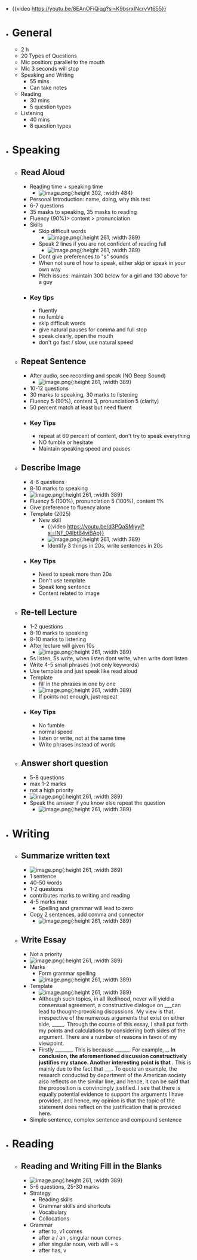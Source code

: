 - {{video https://youtu.be/8EAnOFiQiqg?si=K9bsrxINcrvVt655}}
- # General
	- 2 h
	- 20 Types of Questions
	- Mic position: parallel to the mouth
	- Mic 3 seconds will stop
	- Speaking and Writing
		- 55 mins
		- Can take notes
	- Reading
		- 30 mins
		- 5 question types
	- Listening
		- 40 mins
		- 8 question types
- # Speaking
	- ## Read Aloud
		- Reading time + speaking time
			- ![image.png](../assets/image_1737530098189_0.png){:height 302, :width 484}
		- Personal Introduction: name, doing, why this test
		- 6-7 questions
		- 35 masks to speaking, 35 masks to reading
		- Fluency (90%)> content > pronunciation
		- Skills
			- Skip difficult words
				- ![image.png](../assets/image_1737530379742_0.png){:height 261, :width 389}
			- Speak 2 lines if you are not confident of reading full
				- ![image.png](../assets/image_1737530434361_0.png){:height 261, :width 389}
			- Dont give preferences to "s" sounds
			- When not sure of how to speak, either skip or speak in your own way
			- Pitch issues: maintain 300 below for a girl and 130 above for a guy
		- ### Key tips
			- fluently
			- no fumble
			- skip difficult words
			- give natural pauses for comma and full stop
			- speak clearly, open the mouth
			- don't go fast / slow, use natural speed
	- ## Repeat Sentence
		- After audio, see recording and speak (NO Beep Sound)
			- ![image.png](../assets/image_1737531099460_0.png){:height 261, :width 389}
		- 10-12 questions
		- 30 marks to speaking, 30 marks to listening
		- Fluency 5 (90%), content 3, pronunciation 5 (clarity)
		- 50 percent match at least but need fluent
		- ### Key Tips
			- repeat at 60 percent of content, don't try to speak everything
			- NO fumble or hesitate
			- Maintain speaking speed and pauses
	- ## Describe Image
		- 4-6 questions
		- 8-10 marks to speaking
		- ![image.png](../assets/image_1737535471130_0.png){:height 261, :width 389}
		- Fluency 5 (100%), pronunciation 5 (100%), content 1%
		- Give preference to fluency alone
		- Template (2025)
			- New skill
				- {{video https://youtu.be/d3PQaSMiyyI?si=INF_04lbtB4viBAp}}
				- ![image.png](../assets/image_1737536809313_0.png){:height 261, :width 389}
				- Identify 3 things in 20s, write sentences in 20s
		- ### Key Tips
			- Need to speak more than 20s
			- Don't use template
			- Speak long sentence
			- Content related to image
	- ## Re-tell Lecture
		- 1-2 questions
		- 8-10 marks to speaking
		- 8-10 marks to listening
		- After lecture will given 10s
			- ![image.png](../assets/image_1737537642951_0.png){:height 261, :width 389}
		- 5s listen, 5s write, when listen dont write, when write dont listen
		- Write 4-5 small phrases (not only keywords)
		- Use template and just speak like read aloud
		- Template
			- fill in the phrases in one by one
			- ![image.png](../assets/image_1737538046388_0.png){:height 261, :width 389}
			- If points not enough, just repeat
		- ### Key Tips
			- No fumble
			- normal speed
			- listen or write, not at the same time
			- Write phrases instead of words
	- ## Answer short question
		- 5-8 questions
		- max 1-2 marks
		- not a high priority
		- ![image.png](../assets/image_1737538537519_0.png){:height 261, :width 389}
		- Speak the answer if you know else repeat the question
			- ![image.png](../assets/image_1737538601951_0.png){:height 261, :width 389}
- # Writing
	- ## Summarize written text
		- ![image.png](../assets/image_1737538664239_0.png){:height 261, :width 389}
		- 1 sentence
		- 40-50 words
		- 1-2 questions
		- contributes marks to writing and reading
		- 4-5 marks max
			- Spelling and grammar will lead to zero
		- Copy 2 sentences, add comma and connector
			- ![image.png](../assets/image_1737538913109_0.png){:height 261, :width 389}
	- ## Write Essay
		- Not a priority
		- ![image.png](../assets/image_1737539091745_0.png){:height 261, :width 389}
		- Marks
			- Form grammar spelling
			- ![image.png](../assets/image_1737539173717_0.png){:height 261, :width 389}
		- Template
			- ![image.png](../assets/image_1737539202811_0.png){:height 261, :width 389}
			- Although such topics, in all likelihood, never will yield a consensual agreement, a constructive dialogue on ___can lead to thought-provoking discussions. My view is that, irrespective of the numerous arguments that exist on either side, _____. Through the course of this essay, I shall put forth my points and calculations by considering both sides of the argument. 
			  There are a number of reasons in favor of my viewpoint.
			- Firstly _______. This is because ______. For example, _____. In conclusion, the aforementioned discussion constructively justifies my stance. 
			  Another interesting point is that____ . This is mainly due to the fact that ___. To quote an example, the research conducted by department of the American society also reflects on the similar line, and hence, it can be said that the proposition is convincingly justified. 
			  I see that there is equally potential evidence to support the arguments I have provided, and hence, my opinion is that the topic of the statement does reflect on the justification that is provided here.
		- Simple sentence, complex sentence and compound sentence
- # Reading
	- ## Reading and Writing Fill in the Blanks
		- ![image.png](../assets/image_1737597333715_0.png){:height 261, :width 389}
		- 5-6 questions, 25-30 marks
		- Strategy
			- Reading skills
			- Grammar skills and shortcuts
			- Vocabulary
			- Collocations
		- Grammar
			- after to, v1 comes
			- after a / an , singular noun comes
			- after singular noun, verb will + s
			- after has, v
